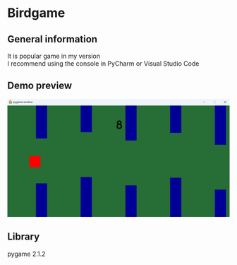 # Birdgame
## General information
It is popular game in my version <br/>
I recommend using the console in PyCharm or Visual Studio Code
## Demo preview
![alt text](https://github.com/PMajerczyk/Birdgame/blob/main/Birdgame-demo-preview.png)
## Library
pygame 2.1.2
